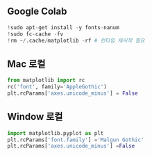 ## Google Colab 
```python
!sudo apt-get install -y fonts-nanum
!sudo fc-cache -fv
!rm ~/.cache/matplotlib -rf # 런타임 재시작 필요
```

## Mac 로컬 
```python
from matplotlib import rc
rc('font', family='AppleGothic')
plt.rcParams['axes.unicode_minus'] = False
```

## Window 로컬  
```python
import matplotlib.pyplot as plt
plt.rcParams['font.family'] ='Malgun Gothic'
plt.rcParams['axes.unicode_minus'] =False
```

